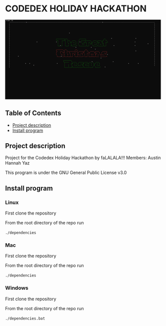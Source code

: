 # CODEDEX HOLIDAY HACKATHON

![Title Screen](./readme_assets/title_screen.gif)

## Table of Contents
* [Project description](#project-description)
* [Install program](#install-program)

##   Project description

Project for the Codedex Holiday Hackathon by faLALALA!!!
Members:
Austin
Hannah
Yaz

This program is under the GNU General Public License v3.0

##   Install program

### Linux

First clone the repository

From the root directory of the repo run

```./dependencies```

### Mac

First clone the repository

From the root directory of the repo run

```./dependencies```

### Windows

First clone the repository

From the root directory of the repo run

```./dependencies.bat```
